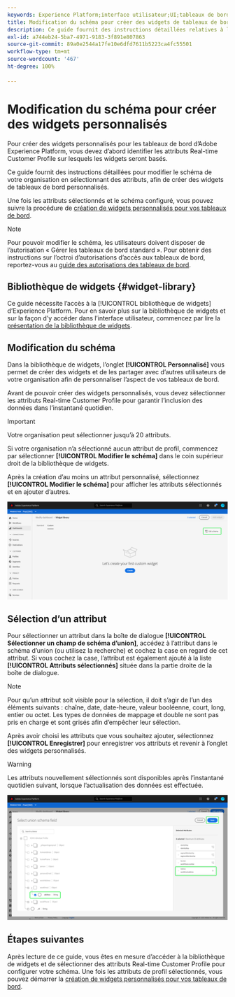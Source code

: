 ```yaml
---
keywords: Experience Platform;interface utilisateur;UI;tableaux de bord;tableau de bord;profils;segments;destinations;utilisation des licences
title: Modification du schéma pour créer des widgets de tableaux de bord personnalisés
description: Ce guide fournit des instructions détaillées relatives à la sélection des attributs et à la configuration du schéma de votre organisation dans le but de créer des widgets personnalisés pour les tableaux de bord d’Adobe Experience Platform.
exl-id: a744eb24-5ba7-4971-9183-3f891e807863
source-git-commit: 89a0e2544a17fe10e6dfd7611b5223ca4fc55501
workflow-type: tm+mt
source-wordcount: '467'
ht-degree: 100%

---
```


# Modification du schéma pour créer des widgets personnalisés

Pour créer des widgets personnalisés pour les tableaux de bord d’Adobe Experience Platform, vous devez d’abord identifier les attributs Real-time Customer Profile sur lesquels les widgets seront basés.

Ce guide fournit des instructions détaillées pour modifier le schéma de votre organisation en sélectionnant des attributs, afin de créer des widgets de tableaux de bord personnalisés.

Une fois les attributs sélectionnés et le schéma configuré, vous pouvez suivre la procédure de [création de widgets personnalisés pour vos tableaux de bord](custom-widgets.md).

>[!NOTE]
>
>Pour pouvoir modifier le schéma, les utilisateurs doivent disposer de l’autorisation « Gérer les tableaux de bord standard ». Pour obtenir des instructions sur l’octroi d’autorisations d’accès aux tableaux de bord, reportez-vous au [guide des autorisations des tableaux de bord](../permissions.md).

## Bibliothèque de widgets {#widget-library}

Ce guide nécessite l’accès à la [!UICONTROL bibliothèque de widgets] d’Experience Platform. Pour en savoir plus sur la bibliothèque de widgets et sur la façon d’y accéder dans l’interface utilisateur, commencez par lire la [présentation de la bibliothèque de widgets](widget-library.md).

## Modification du schéma

Dans la bibliothèque de widgets, l’onglet **[!UICONTROL Personnalisé]** vous permet de créer des widgets et de les partager avec d’autres utilisateurs de votre organisation afin de personnaliser l’aspect de vos tableaux de bord.

Avant de pouvoir créer des widgets personnalisés, vous devez sélectionner les attributs Real-time Customer Profile pour garantir l’inclusion des données dans l’instantané quotidien.

>[!IMPORTANT]
>
>Votre organisation peut sélectionner jusqu’à 20 attributs.

Si votre organisation n’a sélectionné aucun attribut de profil, commencez par sélectionner **[!UICONTROL Modifier le schéma]** dans le coin supérieur droit de la bibliothèque de widgets.

Après la création d’au moins un attribut personnalisé, sélectionnez **[!UICONTROL Modifier le schéma]** pour afficher les attributs sélectionnés et en ajouter d’autres.

![](../images/customization/edit-schema.png)

## Sélection d’un attribut

Pour sélectionner un attribut dans la boîte de dialogue **[!UICONTROL Sélectionner un champ de schéma d’union]**, accédez à l’attribut dans le schéma d’union (ou utilisez la recherche) et cochez la case en regard de cet attribut. Si vous cochez la case, l’attribut est également ajouté à la liste **[!UICONTROL Attributs sélectionnés]** située dans la partie droite de la boîte de dialogue.

>[!NOTE]
>
>Pour qu’un attribut soit visible pour la sélection, il doit s’agir de l’un des éléments suivants : chaîne, date, date-heure, valeur booléenne, court, long, entier ou octet. Les types de données de mappage et double ne sont pas pris en charge et sont grisés afin d’empêcher leur sélection.

Après avoir choisi les attributs que vous souhaitez ajouter, sélectionnez **[!UICONTROL Enregistrer]** pour enregistrer vos attributs et revenir à l’onglet des widgets personnalisés.

>[!WARNING]
>Les attributs nouvellement sélectionnés sont disponibles après l’instantané quotidien suivant, lorsque l’actualisation des données est effectuée.

![](../images/customization/select-attribute.png)

## Étapes suivantes

Après lecture de ce guide, vous êtes en mesure d’accéder à la bibliothèque de widgets et de sélectionner des attributs Real-time Customer Profile pour configurer votre schéma. Une fois les attributs de profil sélectionnés, vous pouvez démarrer la [création de widgets personnalisés pour vos tableaux de bord](custom-widgets.md).
